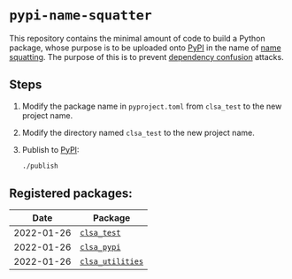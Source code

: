 # `pypi-name-squatter`

This repository contains the minimal amount of code to build a Python package,
whose purpose is to be uploaded onto [PyPI](https://pypi.org/) in the name of
[name squatting](https://github.com/pypa/warehouse/issues/4004). The purpose of
this is to prevent
[dependency confusion](https://medium.com/@alex.birsan/dependency-confusion-4a5d60fec610)
attacks.

## Steps

1. Modify the package name in `pyproject.toml` from `clsa_test` to the new
   project name.

1. Modify the directory named `clsa_test` to the new project name.

1. Publish to [PyPI](https://pypi.org/):

   ```bash
   ./publish
   ```

## Registered packages:

| Date       | Package                                                      |
| ---------- | ------------------------------------------------------------ |
| 2022-01-26 | [`clsa_test`](https://pypi.org/project/clsa_test/)           |
| 2022-01-26 | [`clsa_pypi`](https://pypi.org/project/clsa_pypi/)           |
| 2022-01-26 | [`clsa_utilities`](https://pypi.org/project/clsa_utilities/) |
